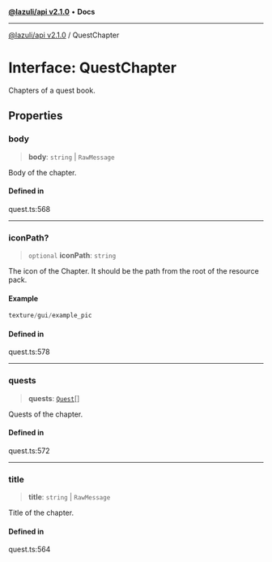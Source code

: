 [**@lazuli/api v2.1.0**](../README.md) • **Docs**

***

[@lazuli/api v2.1.0](../globals.md) / QuestChapter

# Interface: QuestChapter

Chapters of a quest book.

## Properties

### body

> **body**: `string` \| `RawMessage`

Body of the chapter.

#### Defined in

quest.ts:568

***

### iconPath?

> `optional` **iconPath**: `string`

The icon of the Chapter.
It should be the path from the root of the resource pack.

#### Example

```ts
texture/gui/example_pic
```

#### Defined in

quest.ts:578

***

### quests

> **quests**: [`Quest`](../classes/Quest.md)[]

Quests of the chapter.

#### Defined in

quest.ts:572

***

### title

> **title**: `string` \| `RawMessage`

Title of the chapter.

#### Defined in

quest.ts:564

